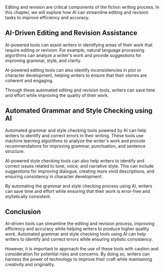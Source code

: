 
Editing and revision are critical components of the fiction writing process. In this chapter, we will explore how AI can streamline editing and revision tasks to improve efficiency and accuracy.

AI-Driven Editing and Revision Assistance
-----------------------------------------

AI-powered tools can assist writers in identifying areas of their work that require editing or revision. For example, natural language processing algorithms can analyze a writer's work and provide suggestions for improving grammar, style, and clarity.

AI-powered editing tools can also identify inconsistencies in plot or character development, helping writers to ensure that their stories are coherent and engaging.

Through these automated editing and revision tools, writers can save time and effort while improving the quality of their work.

Automated Grammar and Style Checking using AI
---------------------------------------------

Automated grammar and style checking tools powered by AI can help writers to identify and correct errors in their writing. These tools use machine learning algorithms to analyze the writer's work and provide recommendations for improving grammar, punctuation, and sentence structure.

AI-powered style checking tools can also help writers to identify and correct issues related to tone, voice, and narrative style. This can include suggestions for improving dialogue, creating more vivid descriptions, and ensuring consistency in character development.

By automating the grammar and style checking process using AI, writers can save time and effort while ensuring that their work is error-free and stylistically consistent.

Conclusion
----------

AI-driven tools can streamline the editing and revision process, improving efficiency and accuracy while helping writers to produce higher quality work. Automated grammar and style checking tools using AI can help writers to identify and correct errors while ensuring stylistic consistency.

However, it is important to approach the use of these tools with caution and consideration for potential risks and concerns. By doing so, writers can harness the power of technology to improve their craft while maintaining creativity and originality.
